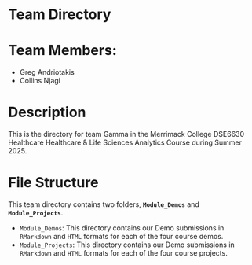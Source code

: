 # Team Directory

# Team Members:
- Greg Andriotakis
- Collins Njagi

# Description
This is the directory for team Gamma in the Merrimack College DSE6630 Healthcare Healthcare & Life Sciences Analytics Course during Summer 2025. 

# File Structure
This team directory contains two folders, __`Module_Demos`__ and __`Module_Projects`__. 
- `Module_Demos`: This directory contains our Demo submissions in `RMarkdown` and `HTML` formats for each of the four course demos.
- `Module_Projects`: This directory contains our Demo submissions in `RMarkdown` and `HTML` formats for each of the four course projects.
